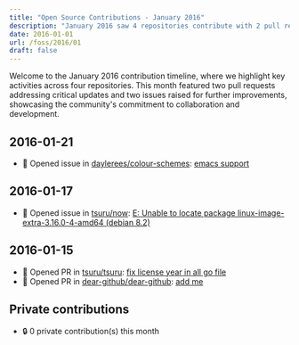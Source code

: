 ```yaml
---
title: "Open Source Contributions - January 2016"
description: "January 2016 saw 4 repositories contribute with 2 pull requests and 2 issues opened, marking an active start to the year."
date: 2016-01-01
url: /foss/2016/01
draft: false
---
```


Welcome to the January 2016 contribution timeline, where we highlight key activities across four repositories. This month featured two pull requests addressing critical updates and two issues raised for further improvements, showcasing the community's commitment to collaboration and development.

## 2016-01-21

- 🐛 Opened issue in [daylerees/colour-schemes](https://github.com/daylerees/colour-schemes): [emacs support](https://github.com/daylerees/colour-schemes/issues/191)

## 2016-01-17

- 🐛 Opened issue in [tsuru/now](https://github.com/tsuru/now): [E: Unable to locate package linux-image-extra-3.16.0-4-amd64 (debian 8.2)](https://github.com/tsuru/now/issues/39)

## 2016-01-15

- 🔀 Opened PR in [tsuru/tsuru](https://github.com/tsuru/tsuru): [fix license year in all go file](https://github.com/tsuru/tsuru/pull/1337)
- 🔀 Opened PR in [dear-github/dear-github](https://github.com/dear-github/dear-github): [add me](https://github.com/dear-github/dear-github/pull/73)

## Private contributions

- 🔒 0 private contribution(s) this month

